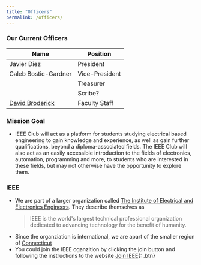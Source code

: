 ```yaml
---
title: "Officers"
permalink: /officers/
---
```


### Our Current Officers

|Name                |Position            |
|--------------------|--------------------|
|Javier Diez         |President           |
|Caleb Bostic-Gardner|Vice-President      |
|                    |Treasurer           |
|                    |Scribe?             |
|[David Broderick](https://djbrod.github.io/)|Faculty Staff       |


### Mission Goal
* IEEE Club will act as a platform for students studying electrical based engineering to gain knowledge and experience, as well as gain further qualifications, beyond a diploma-associated fields.  The IEEE Club will also act as an easily accessible introduction to the fields of electronics, automation, programming and more, to students who are interested in these fields, but may not otherwise have the opportunity to explore them.

### IEEE
* We are part of a larger organization called [The Institute of Electrical and Electronics Engineers](https://www.ieee.org/). They describe themselves as 
    >IEEE is the world's largest technical professional organization dedicated to advancing technology for the benefit of humanity.
* Since the organziation is international, we are apart of the smaller region of [Connecticut](https://ieeect.org/)
* You could join the IEEE oganzition by clicking the join button and following the instructions to the website 
[Join IEEE](https://www.ieee.org/membership/join/index.html){: .btn}